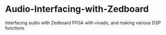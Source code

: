 # Audio-Interfacing-with-Zedboard
Interfacing audio with Zedboard FPGA with vivado, and making various DSP functions 
